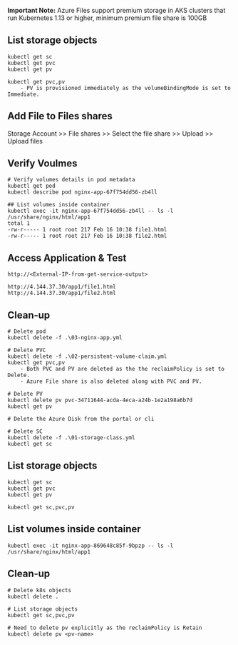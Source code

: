 **Important Note:** Azure Files support premium storage in AKS clusters that run Kubernetes 1.13 or higher, minimum premium file share is 100GB


## List storage objects
```t
kubectl get sc
kubectl get pvc
kubectl get pv

kubectl get pvc,pv
    - PV is provisioned immediately as the volumeBindingMode is set to Immediate.
```

## Add File to Files shares
Storage Account >> File shares >> Select the file share >> Upload >> Upload files


## Verify Voulmes
```t
# Verify volumes details in pod metadata
kubectl get pod
kubectl describe pod nginx-app-67f754dd56-zb4ll

## List volumes inside container
kubectl exec -it nginx-app-67f754dd56-zb4ll -- ls -l /usr/share/nginx/html/app1
total 1
-rw-r----- 1 root root 217 Feb 16 10:38 file1.html
-rw-r----- 1 root root 217 Feb 16 10:38 file2.html
```

## Access Application & Test
```t
http://<External-IP-from-get-service-output>

http://4.144.37.30/app1/file1.html
http://4.144.37.30/app1/file2.html
``` 

## Clean-up
```t
# Delete pod
kubectl delete -f .\03-nginx-app.yml
    
# Delete PVC
kubectl delete -f .\02-persistent-volume-claim.yml
kubectl get pvc,pv
    - Both PVC and PV are deleted as the the reclaimPolicy is set to Delete.
    - Azure File share is also deleted along with PVC and PV.

# Delete PV
kubectl delete pv pvc-34711644-acda-4eca-a24b-1e2a198a6b7d
kubectl get pv

# Delete the Azure Disk from the portal or cli

# Delete SC
kubectl delete -f .\01-storage-class.yml
kubectl get sc
```













## List storage objects
```t
kubectl get sc
kubectl get pvc
kubectl get pv

kubectl get sc,pvc,pv
```

## List volumes inside container
```t
kubectl exec -it nginx-app-869648c85f-9bpzp -- ls -l /usr/share/nginx/html/app1
```



## Clean-up
```t
# Delete k8s objects
kubectl delete .

# List storage objects
kubectl get sc,pvc,pv

# Need to delete pv explicitly as the reclaimPolicy is Retain
kubectl delete pv <pv-name>